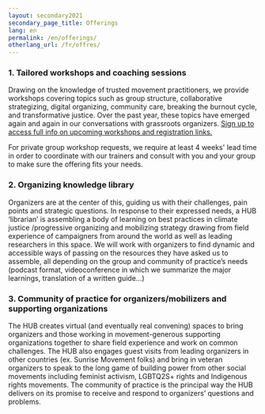 ```yaml
---
layout: secondary2021
secondary_page_title: Offerings
lang: en
permalink: /en/offerings/
otherlang_url: /fr/offres/
---
```

### 1. Tailored workshops and coaching sessions

Drawing on the knowledge of trusted movement practitioners, we provide workshops covering topics such as group structure, collaborative strategizing, digital organizing, community care, breaking the burnout cycle, and transformative justice. Over the past year, these topics have emerged again and again in our conversations with grassroots organizers. [Sign up to access full info on upcoming workshops and registration links.](https://www.lehub.ca/en/#inscription)

For private group workshop requests, we require at least 4 weeks' lead time in order to coordinate with our trainers and consult with you and your group to make sure the offering fits your needs.

### [](https://github.com/LeHubca/lehub-website/blob/7ae839a7ca70bb0a326d9eb6d14edbe4765898ef/docs/_posts/2021-11-18-map_layout_secondary2021_hideform_false_lang_en_secondary_page_title_offerings_permalink_en_offerings-beta2_body_1-_tailored_workshops_and_coaching_sessions_n_ndrawing_on_the_knowledge_of_trusted_movement_practition.md#2-organizing-knowledge-library)2. Organizing knowledge library

Organizers are at the center of this, guiding us with their challenges, pain points and strategic questions. In response to their expressed needs, a HUB ‘librarian’ is assembling a body of learning on best practices in climate justice /progressive organizing and mobilizing strategy drawing from field experience of campaigners from around the world as well as leading researchers in this space. We will work with organizers to find dynamic and accessible ways of passing on the resources they have asked us to assemble, all depending on the group and community of practice’s needs (podcast format, videoconference in which we summarize the major learnings, translation of a written guide…)

### [](https://github.com/LeHubca/lehub-website/blob/7ae839a7ca70bb0a326d9eb6d14edbe4765898ef/docs/_posts/2021-11-18-map_layout_secondary2021_hideform_false_lang_en_secondary_page_title_offerings_permalink_en_offerings-beta2_body_1-_tailored_workshops_and_coaching_sessions_n_ndrawing_on_the_knowledge_of_trusted_movement_practition.md#3-community-of-practice-for-organizersmobilizers-and-supporting-organizations)3. Community of practice for organizers/mobilizers and supporting organizations

The HUB creates virtual (and eventually real convening) spaces to bring organizers and those working in movement-generous supporting organizations together to share field experience and work on common challenges. The HUB also engages guest visits from leading organizers in other countries (ex. Sunrise Movement folks) and bring in veteran organizers to speak to the long game of building power from other social movements including feminist activism, LGBTQ2S+ rights and Indigenous rights movements. The community of practice is the principal way the HUB delivers on its promise to receive and respond to organizers’ questions and problems.
